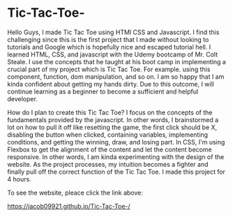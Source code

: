 # Tic-Tac-Toe-

Hello Guys, I made Tic Tac Toe using HTMl CSS and Javascript. I find this challenging since this is the first project that I made without looking to tutorials and Google which is hopefully nice and escaped tutorial hell. I learned HTML, CSS, and javascript with the Udemy bootcamp of Mr. Colt Steale. I use the concepts that he taught at his boot camp in implementing a crucial part of my project which is Tic Tac Toe. For example. using this component, function, dom manipulation, and so on. I am so happy that I am kinda confident about getting my hands dirty. Due to this outcome, I will continue learning as a beginner to become a sufficient and helpful developer.


How do I plan to create this Tic Tac Toe?
I focus on the concepts of the fundamentals provided by the javascript. In other words, I brainstormed a lot on how to pull it off like resetting the game, the first click should be X, disabling the button when clicked, containing variables, implementing conditions, and getting the winning, draw, and losing part. In CSS, I'm using Flexbox to get the alignment of the content and let the content become responsive. In other words, I am kinda experimenting with the design of the website. As the project processes, my intuition becomes a fighter and finally pull off the correct function of the Tic Tac Toe. I made this project for 4 hours.

To see the website, pleace click the link above: 

https://jacob09921.github.io/Tic-Tac-Toe-/

